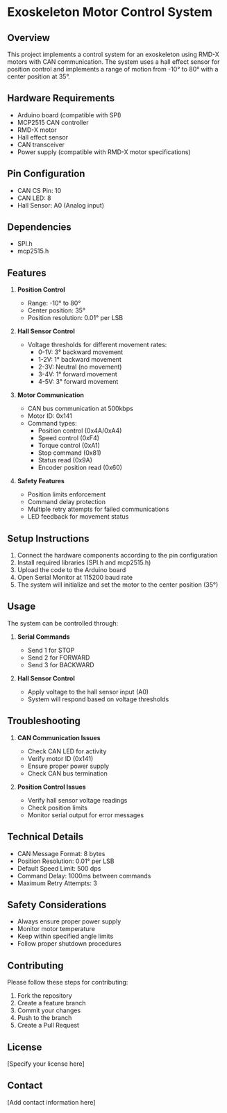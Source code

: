# Exoskeleton Motor Control System

## Overview

This project implements a control system for an exoskeleton using RMD-X motors with CAN communication. The system uses a hall effect sensor for position control and implements a range of motion from -10° to 80° with a center position at 35°.

## Hardware Requirements

- Arduino board (compatible with SPI)
- MCP2515 CAN controller
- RMD-X motor
- Hall effect sensor
- CAN transceiver
- Power supply (compatible with RMD-X motor specifications)

## Pin Configuration

- CAN CS Pin: 10
- CAN LED: 8
- Hall Sensor: A0 (Analog input)

## Dependencies

- SPI.h
- mcp2515.h

## Features

1. **Position Control**

   - Range: -10° to 80°
   - Center position: 35°
   - Position resolution: 0.01° per LSB

2. **Hall Sensor Control**

   - Voltage thresholds for different movement rates:
     - 0-1V: 3° backward movement
     - 1-2V: 1° backward movement
     - 2-3V: Neutral (no movement)
     - 3-4V: 1° forward movement
     - 4-5V: 3° forward movement

3. **Motor Communication**

   - CAN bus communication at 500kbps
   - Motor ID: 0x141
   - Command types:
     - Position control (0x4A/0xA4)
     - Speed control (0xF4)
     - Torque control (0xA1)
     - Stop command (0x81)
     - Status read (0x9A)
     - Encoder position read (0x60)

4. **Safety Features**
   - Position limits enforcement
   - Command delay protection
   - Multiple retry attempts for failed communications
   - LED feedback for movement status

## Setup Instructions

1. Connect the hardware components according to the pin configuration
2. Install required libraries (SPI.h and mcp2515.h)
3. Upload the code to the Arduino board
4. Open Serial Monitor at 115200 baud rate
5. The system will initialize and set the motor to the center position (35°)

## Usage

The system can be controlled through:

1. **Serial Commands**

   - Send 1 for STOP
   - Send 2 for FORWARD
   - Send 3 for BACKWARD

2. **Hall Sensor Control**
   - Apply voltage to the hall sensor input (A0)
   - System will respond based on voltage thresholds

## Troubleshooting

1. **CAN Communication Issues**

   - Check CAN LED for activity
   - Verify motor ID (0x141)
   - Ensure proper power supply
   - Check CAN bus termination

2. **Position Control Issues**
   - Verify hall sensor voltage readings
   - Check position limits
   - Monitor serial output for error messages

## Technical Details

- CAN Message Format: 8 bytes
- Position Resolution: 0.01° per LSB
- Default Speed Limit: 500 dps
- Command Delay: 1000ms between commands
- Maximum Retry Attempts: 3

## Safety Considerations

- Always ensure proper power supply
- Monitor motor temperature
- Keep within specified angle limits
- Follow proper shutdown procedures

## Contributing

Please follow these steps for contributing:

1. Fork the repository
2. Create a feature branch
3. Commit your changes
4. Push to the branch
5. Create a Pull Request

## License

[Specify your license here]

## Contact

[Add contact information here]
